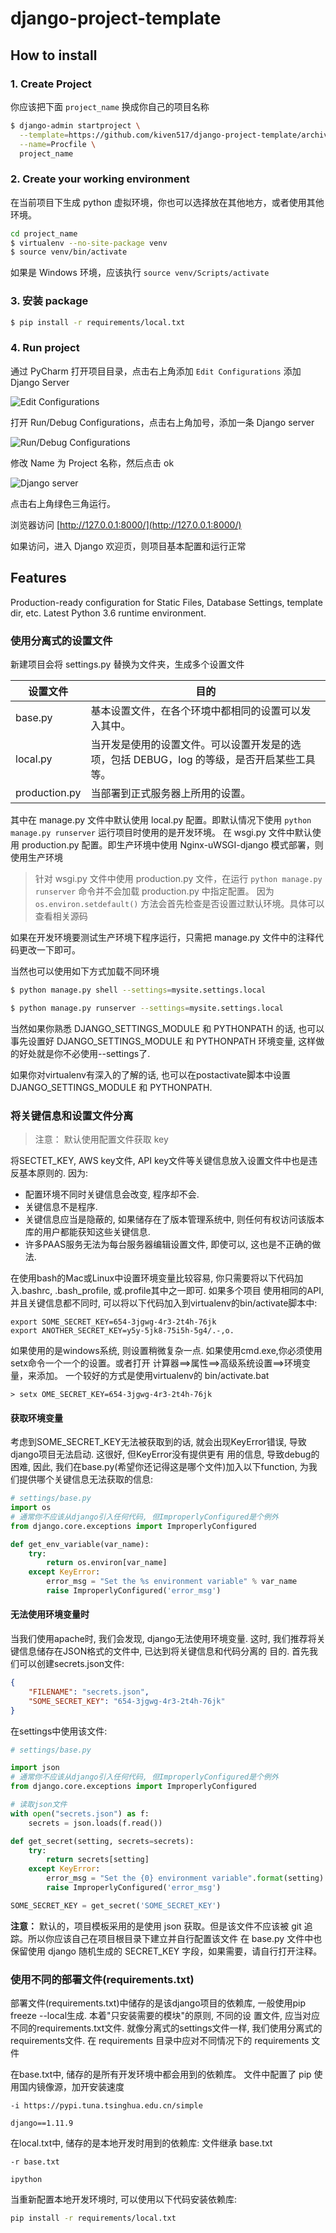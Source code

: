 # django-project-template


## How to install

### 1. Create Project

你应该把下面 `project_name` 换成你自己的项目名称

```bash
$ django-admin startproject \
  --template=https://github.com/kiven517/django-project-template/archive/master.zip \
  --name=Procfile \
  project_name
```

### 2. Create your working environment

在当前项目下生成 python 虚拟环境，你也可以选择放在其他地方，或者使用其他环境。

```bash
cd project_name
$ virtualenv --no-site-package venv
$ source venv/bin/activate
```

如果是 Windows 环境，应该执行 `source venv/Scripts/activate` 

### 3. 安装 package
```bash
$ pip install -r requirements/local.txt
```

### 4. Run project

通过 PyCharm 打开项目目录，点击右上角添加 `Edit Configurations` 添加 Django Server 

![Edit Configurations](http://ono3vb8rf.bkt.clouddn.com/Fqj-RwuAmZQLFjr1e_fWrFvld4Qa.png)

打开 Run/Debug Configurations，点击右上角加号，添加一条 Django server

![Run/Debug Configurations](http://ono3vb8rf.bkt.clouddn.com/Fj2Jdu2iag4gkBDLUFCxOwpQsc5Y.png)

修改 Name 为 Project 名称，然后点击 ok

![Django server](http://ono3vb8rf.bkt.clouddn.com/FiAn2TWl6hIakt4zpmNZnZeHyaq1.png)

点击右上角绿色三角运行。

浏览器访问 [http://127.0.0.1:8000/](http://127.0.0.1:8000/)

如果访问，进入 Django 欢迎页，则项目基本配置和运行正常


## Features

Production-ready configuration for Static Files, Database Settings, template dir, etc.
Latest Python 3.6 runtime environment.

### 使用分离式的设置文件

新建项目会将 settings.py 替换为文件夹，生成多个设置文件 

| 设置文件 | 目的 |
| --- | --- |
| base.py | 基本设置文件，在各个环境中都相同的设置可以发入其中。|
| local.py | 当开发是使用的设置文件。可以设置开发是的选项，包括 DEBUG，log 的等级，是否开启某些工具等。 |
| production.py | 当部署到正式服务器上所用的设置。 | 

其中在 manage.py 文件中默认使用 local.py 配置。即默认情况下使用 `python manage.py runserver` 运行项目时使用的是开发环境。
在 wsgi.py 文件中默认使用 production.py 配置。即生产环境中使用 Nginx-uWSGI-django 模式部署，则使用生产环境

> 针对 wsgi.py 文件中使用 production.py 文件，在运行 `python manage.py runserver` 命令并不会加载 production.py 中指定配置。
因为 `os.environ.setdefault()` 方法会首先检查是否设置过默认环境。具体可以查看相关源码

如果在开发环境要测试生产环境下程序运行，只需把 manage.py 文件中的注释代码更改一下即可。

当然也可以使用如下方式加载不同环境

```bash
$ python manage.py shell --settings=mysite.settings.local

$ python manage.py runserver --settings=mysite.settings.local
```

当然如果你熟悉 DJANGO_SETTINGS_MODULE 和 PYTHONPATH 的话, 也可以事先设置好 DJANGO_SETTINGS_MODULE 和 PYTHONPATH 环境变量, 这样做的好处就是你不必使用--settings了.

如果你对virtualenv有深入的了解的话, 也可以在postactivate脚本中设置 DJANGO_SETTINGS_MODULE 和 PYTHONPATH.

###  将关键信息和设置文件分离

> 注意： 默认使用配置文件获取 key

将SECTET_KEY, AWS key文件, API key文件等关键信息放入设置文件中也是违反基本原则的. 因为:

- 配置环境不同时关键信息会改变, 程序却不会.
- 关键信息不是程序.
- 关键信息应当是隐蔽的, 如果储存在了版本管理系统中, 则任何有权访问该版本库的用户都能获知这些关键信息.
- 许多PAAS服务无法为每台服务器编辑设置文件, 即使可以, 这也是不正确的做法.

在使用bash的Mac或Linux中设置环境变量比较容易, 你只需要将以下代码加入.bashrc, .bash_profile, 或.profile其中之一即可. 如果多个项目 使用相同的API, 并且关键信息都不同时, 可以将以下代码加入到virtualenv的bin/activate脚本中:

    export SOME_SECRET_KEY=654-3jgwg-4r3-2t4h-76jk
    export ANOTHER_SECRET_KEY=y5y-5jk8-75i5h-5g4/.-,o.

如果使用的是windows系统, 则设置稍微复杂一点. 如果使用cmd.exe,你必须使用setx命令一个一个的设置。或者打开 计算器==>属性==>高级系统设置==>环境变量，来添加。
一个较好的方式是使用virtualenv的 bin/activate.bat

    > setx OME_SECRET_KEY=654-3jgwg-4r3-2t4h-76jk

#### 获取环境变量

考虑到SOME_SECRET_KEY无法被获取到的话, 就会出现KeyError错误, 导致django项目无法启动. 这很好, 但KeyError没有提供更有 用的信息, 导致debug的困难, 因此, 我们在base.py(希望你还记得这是哪个文件)加入以下function, 为我们提供哪个关键信息无法获取的信息:

```python
# settings/base.py
import os
# 通常你不应该从django引入任何代码, 但ImproperlyConfigured是个例外
from django.core.exceptions import ImproperlyConfigured

def get_env_variable(var_name):
    try:
        return os.environ[var_name]
    except KeyError:
        error_msg = "Set the %s environment variable" % var_name
        raise ImproperlyConfigured('error_msg')
```

#### 无法使用环境变量时

当我们使用apache时, 我们会发现, django无法使用环境变量. 这时, 我们推荐将关键信息储存在JSON格式的文件中, 已达到将关键信息和代码分离的 目的. 首先我们可以创建secrets.json文件:

```json
{
    "FILENAME": "secrets.json",
    "SOME_SECRET_KEY": "654-3jgwg-4r3-2t4h-76jk"
}
```

在settings中使用该文件:

```python
# settings/base.py

import json
# 通常你不应该从django引入任何代码, 但ImproperlyConfigured是个例外
from django.core.exceptions import ImproperlyConfigured

# 读取json文件
with open("secrets.json") as f:
    secrets = json.loads(f.read())

def get_secret(setting, secrets=secrets):
    try:
        return secrets[setting]
    except KeyError:
        error_msg = "Set the {0} environment variable".format(setting)
        raise ImproperlyConfigured('error_msg')

SOME_SECRET_KEY = get_secret('SOME_SECRET_KEY')
```

**注意：** 默认的，项目模板采用的是使用 json 获取。但是该文件不应该被 git 追踪。所以你应该自己在项目根目录下建立并自行配置该文件
在 base.py 文件中也保留使用 django 随机生成的 SECRET_KEY 字段，如果需要，请自行打开注释。

### 使用不同的部署文件(requirements.txt)

部署文件(requirements.txt)中储存的是该django项目的依赖库, 一般使用pip freeze --local生成. 本着"只安装需要的模块"的原则, 不同的设 置文件, 应当对应不同的requirements.txt文件. 就像分离式的settings文件一样, 我们使用分离式的requirements文件. 
在 requirements 目录中应对不同情况下的 requirements 文件

在base.txt中, 储存的是所有开发环境中都会用到的依赖库。
文件中配置了 pip 使用国内镜像源，加开安装速度

```
-i https://pypi.tuna.tsinghua.edu.cn/simple

django==1.11.9
```

在local.txt中, 储存的是本地开发时用到的依赖库:
文件继承 base.txt 
```
-r base.txt

ipython
```

当重新配置本地开发环境时, 可以使用以下代码安装依赖库:

```bash
pip install -r requirements/local.txt
```


